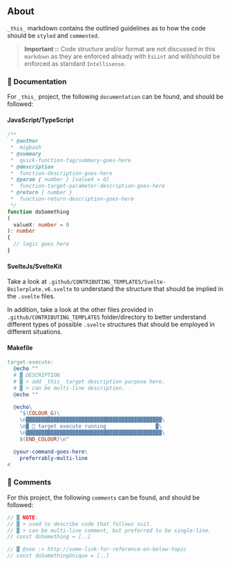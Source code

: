 ## About

`_this_` markdown contains the outlined guidelines as to how the code should be `styled` and `commented`.

> **Important ::**
> Code structure and/or format are not discussed in this `markdown` as they are enforced already with `EsLint` and will/should be enforced as standard `Intellisense`.

### 📝 Documentation

For `_this_` project, the following `documentation` can be found, and should be followed:


#### JavaScript/TypeScript

```typescript
/**
 * @author
 *  migbash
 * @summary
 *  quick-function-tag/summary-goes-here
 * @description
 *  function-description-goes-here
 * @param { number } [valueX = 0]
 *  function-target-parameter-description-goes-here
 * @return { number }
 *  function-return-description-goes-here
 */
function doSomething
(
  valueX: number = 0
): number
{
  // logic goes here
}
```

#### SvelteJs/SvelteKit

Take a look at `.github/CONTRIBUTING_TEMPLATES/Svelte-Boilerplate.v6.svelte` to understand the structure that should be implied in the `.svelte` files.

In addition, take a look at the other files provided in `.github/CONTRIBUTING_TEMPLATES` folder/directory to better understand different types of possible `.svelte` structures that should be employed in different situations.

#### Makefile

```makefile
target-execute:
  @echo ""
  # ▓ DESCRIPTION
  # ▓ > add _this_ target description purpose here.
  # ▓ > can be multi-line description.
  @echo ""

  @echo\
    "$(COLOUR_G)\
    \n▓▓▓▓▓▓▓▓▓▓▓▓▓▓▓▓▓▓▓▓▓▓▓▓▓▓▓▓▓▓▓▓▓▓▓▓▓▓▓▓▓▓▓▓\
    \n▓ 🚀 target execute running                ▓\
    \n▓▓▓▓▓▓▓▓▓▓▓▓▓▓▓▓▓▓▓▓▓▓▓▓▓▓▓▓▓▓▓▓▓▓▓▓▓▓▓▓▓▓▓▓\
    $(END_COLOUR)\n"

  @your-command-goes-here\
    preferrably-multi-line
#
```

### 📌 Comments

For this project, the following `comments` can be found, and should be followed:

```javascript
// ▓ NOTE:
// ▓ > used to describe code that follows suit.
// ▓ > can be multi-line comment, but preferred to be single-line.
// const doSomething = [..]

// ▓ @see :> http://some-link-for-reference-on-below-topic
// const doSomethingUnique = [..]
```